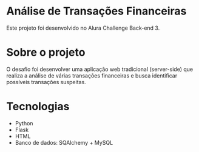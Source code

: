 # Análise de Transações Financeiras

Este projeto foi desenvolvido no Alura Challenge Back-end 3. 

# Sobre o projeto

O desafio foi desenvolver uma aplicação web tradicional (server-side) que realiza a análise de várias transações financeiras e busca identificar possíveis transações suspeitas. 

# Tecnologias 

- Python
- Flask
- HTML
- Banco de dados: SQAlchemy + MySQL
